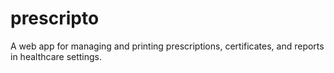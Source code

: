# prescripto
A web app for managing and printing prescriptions, certificates, and reports in healthcare settings.
